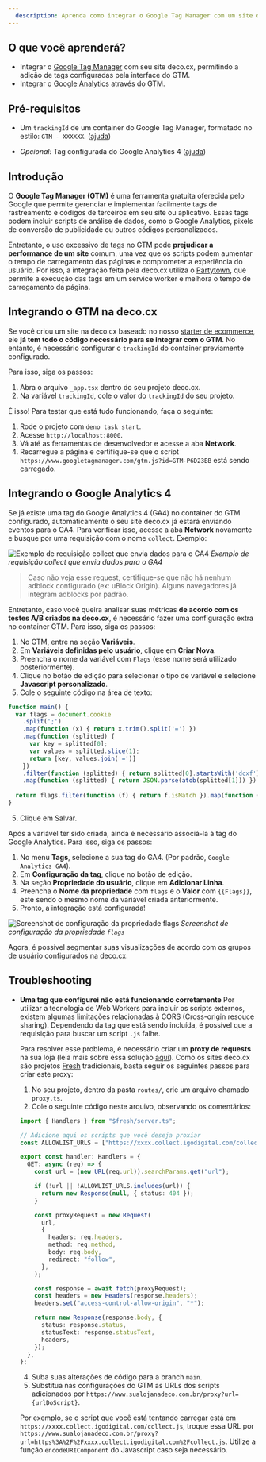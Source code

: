 ```yaml
---
  description: Aprenda como integrar o Google Tag Manager com um site deco.cx
---
```


## O que você aprenderá?

- Integrar o [Google Tag Manager](https://tagmanager.google.com/) com seu site
  deco.cx, permitindo a adição de tags configuradas pela interface do GTM.
- Integrar o [Google Analytics](https://analytics.google.com/) através do GTM.

## Pré-requisitos

- Um `trackingId` de um container do Google Tag Manager, formatado no estilo:
  `GTM - XXXXXX`.
  ([ajuda](https://support.rocketspark.com/hc/en-us/articles/900002470443-How-do-I-get-my-Google-Tag-Manager-Tracking-ID-or-GTM-Number-))

- _Opcional:_ Tag configurada do Google Analytics 4
  ([ajuda](https://support.google.com/tagmanager/answer/9442095?hl=en))

## Introdução

O **Google Tag Manager (GTM)** é uma ferramenta gratuita oferecida pelo Google
que permite gerenciar e implementar facilmente tags de rastreamento e códigos de
terceiros em seu site ou aplicativo. Essas tags podem incluir scripts de análise
de dados, como o Google Analytics, pixels de conversão de publicidade ou outros
códigos personalizados.

Entretanto, o uso excessivo de tags no GTM pode **prejudicar a performance de um
site** comum, uma vez que os scripts podem aumentar o tempo de carregamento das
páginas e comprometer a experiência do usuário. Por isso, a integração feita
pela deco.cx utiliza o [Partytown](https://partytown.builder.io/), que permite a
execução das tags em um service worker e melhora o tempo de carregamento da
página.

## Integrando o GTM na deco.cx

Se você criou um site na deco.cx baseado no nosso
[starter de ecommerce](https://fashion.deco.site/), ele **já tem todo o código
necessário para se integrar com o GTM**. No entanto, é necessário configurar o
`trackingId` do container previamente configurado.

Para isso, siga os passos:

1. Abra o arquivo `_app.tsx` dentro do seu projeto deco.cx.
2. Na variável `trackingId`, cole o valor do `trackingId` do seu projeto.

É isso! Para testar que está tudo funcionando, faça o seguinte:

1. Rode o projeto com `deno task start`.
2. Acesse `http://localhost:8000`.
3. Vá até as ferramentas de desenvolvedor e acesse a aba **Network**.
4. Recarregue a página e certifique-se que o script
   `https://www.googletagmanager.com/gtm.js?id=GTM-P6D23BB` está sendo
   carregado.

## Integrando o Google Analytics 4

Se já existe uma tag do Google Analytics 4 (GA4) no container do GTM configurado, automaticamente o seu site deco.cx já estará enviando eventos para o GA4. Para verificar isso, acesse a aba **Network** novamente e busque por uma requisição com o nome `collect`. Exemplo:

![Exemplo de requisição collect que envia dados para o GA4](https://user-images.githubusercontent.com/18706156/229370675-53775267-6cd5-4a88-8fe4-b5ea6f5566de.png)
*Exemplo de requisição collect que envia dados para o GA4*


> Caso não veja esse request, certifique-se que não há nenhum adblock configurado (ex: uBlock Origin). Alguns navegadores já integram adblocks por padrão.

Entretanto, caso você queira analisar suas métricas **de acordo com os testes A/B criados na deco.cx**, é necessário fazer uma configuração extra no container GTM. Para isso, siga os passos:

1. No GTM, entre na seção **Variáveis**.
2. Em **Variáveis definidas pelo usuário**, clique em **Criar Nova**.
3. Preencha o nome da variável com `Flags` (esse nome será utilizado posteriormente).
4. Clique no botão de edição para selecionar o tipo de variável e selecione **Javascript personalizado**.
5. Cole o seguinte código na área de texto:

```javascript
function main() {
  var flags = document.cookie
    .split(';')
    .map(function (x) { return x.trim().split('=') })
    .map(function (splitted) { 
      var key = splitted[0];
      var values = splitted.slice(1);
      return [key, values.join('=')] 
    })
    .filter(function (splitted) { return splitted[0].startsWith('dcxf') })
    .map(function (splitted) { return JSON.parse(atob(splitted[1])) })
  
  return flags.filter(function (f) { return f.isMatch }).map(function (f) { return f.key })
}
```
5. Clique em Salvar.

Após a variável ter sido criada, ainda é necessário associá-la à tag do Google Analytics. Para isso, siga os passos:

1. No menu **Tags**, selecione a sua tag do GA4. (Por padrão, `Google Analytics GA4`).
2. Em **Configuração da tag**, clique no botão de edição.
3. Na seção **Propriedade do usuário**, clique em **Adicionar Linha**.
4. Preencha o **Nome da propriedade** com `flags` e o **Valor** com `{{Flags}}`, este sendo o mesmo nome da variável criada anteriormente.
5. Pronto, a integração está configurada!

![Screenshot de configuração da propriedade `flags`](https://user-images.githubusercontent.com/18706156/229370987-a2d0b82a-3b58-46ca-98b1-d7f8c2a8600d.png)
*Screenshot de configuração da propriedade `flags`*

Agora, é possível segmentar suas visualizações de acordo com os grupos de usuário configurados na deco.cx.

## Troubleshooting

- **Uma tag que configurei não está funcionando corretamente**
  Por utilizar a tecnologia de Web Workers para incluir os scripts externos, existem algumas limitações relacionadas à CORS (Cross-origin resouce sharing). Dependendo da tag que está sendo incluída, é possível que a requisição para buscar um script `.js` falhe. 

  Para resolver esse problema, é necessário criar um **proxy de requests** na sua loja (leia mais sobre essa solução [aqui](https://partytown.builder.io/proxying-requests)). Como os sites deco.cx são projetos [Fresh](https://fresh.deno.dev/) tradicionais, basta seguir os seguintes passos para criar este proxy:

  1. No seu projeto, dentro da pasta `routes/`, crie um arquivo chamado `proxy.ts`.
  2. Cole o seguinte código neste arquivo, observando os comentários:
  ```ts
  import { Handlers } from "$fresh/server.ts";

  // Adicione aqui os scripts que você deseja proxiar
  const ALLOWLIST_URLS = ["https://xxxx.collect.igodigital.com/collect.js"];

  export const handler: Handlers = {
    GET: async (req) => {
      const url = (new URL(req.url)).searchParams.get("url");

      if (!url || !ALLOWLIST_URLS.includes(url)) {
        return new Response(null, { status: 404 });
      }

      const proxyRequest = new Request(
        url,
        {
          headers: req.headers,
          method: req.method,
          body: req.body,
          redirect: "follow",
        },
      );

      const response = await fetch(proxyRequest);
      const headers = new Headers(response.headers);
      headers.set("access-control-allow-origin", "*");

      return new Response(response.body, {
        status: response.status,
        statusText: response.statusText,
        headers,
      });
    },
  };
  ```
  4. Suba suas alterações de código para a branch `main`.
  5. Substitua nas configurações do GTM as URLs dos scripts adicionados por `https://www.sualojanadeco.com.br/proxy?url={urlDoScript}`.
  
  
  Por exemplo, se o script que você está tentando carregar está em `https://xxxx.collect.igodigital.com/collect.js`, troque essa URL por `https://www.sualojanadeco.com.br/proxy?url=https%3A%2F%2Fxxxx.collect.igodigital.com%2Fcollect.js`. Utilize a função `encodeURIComponent` do Javascript caso seja necessário.


